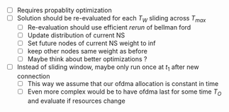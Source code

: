 - [ ] Requires propablity optimization
- [ ] Solution should be re-evaluated for each $T_W$ sliding across $T_{max}$ 
	- [ ] Re-evaluation should use efficient _rerun_ of bellman ford 
	- [ ] Update distribution of current NS 
	- [ ] Set future nodes of current NS weight to inf
	- [ ] keep other nodes same weight as before
	- [ ] Maybe think about better optimizations ?
- [ ] Instead of sliding window, maybe only run once at $t_1$ after new connection
	- [ ] This way we assume that our ofdma allocation is constant in time
	- [ ] Even more complex would be to have ofdma last for some time $T_O$ and evaluate if resources change